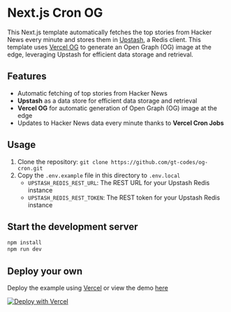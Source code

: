 # Next.js Cron OG

This Next.js template automatically fetches the top stories from Hacker News every minute and stores them in [Upstash](https://vercel.com/integrations/upstash), a Redis client. This template uses [Vercel OG](https://vercel.com/docs/concepts/functions/edge-functions/og-image-generation) to generate an Open Graph (OG) image at the edge, leveraging Upstash for efficient data storage and retrieval.

## Features

-   Automatic fetching of top stories from Hacker News
-   **Upstash** as a data store for efficient data storage and retrieval
-   **Vercel OG** for automatic generation of Open Graph (OG) image at the edge
-   Updates to Hacker News data every minute thanks to **Vercel Cron Jobs**

## Usage

1. Clone the repository: `git clone https://github.com/gt-codes/og-cron.git`
2. Copy the `.env.example` file in this directory to `.env.local`
    - `UPSTASH_REDIS_REST_URL`: The REST URL for your Upstash Redis instance
    - `UPSTASH_REDIS_REST_TOKEN`: The REST token for your Upstash Redis instance

## Start the development server

```bash
npm install
npm run dev
```

## Deploy your own

Deploy the example using [Vercel](https://vercel.com?utm_source=github&utm_medium=readme&utm_campaign=next-example) or view the demo [here](https://cron.vercel.zone/)

[![Deploy with Vercel](https://vercel.com/button)](https://vercel.com/new/git/external?repository-url=https://github.com/gt-codes/og-cron&project-name=og-cron&repository-name=og-cron&integration-ids=oac_V3R1GIpkoJorr6fqyiwdhl17&envDescription=API%20Keys%20from%20your%20Vercel%20account%20needed%20to%20run%20this%20application.)
